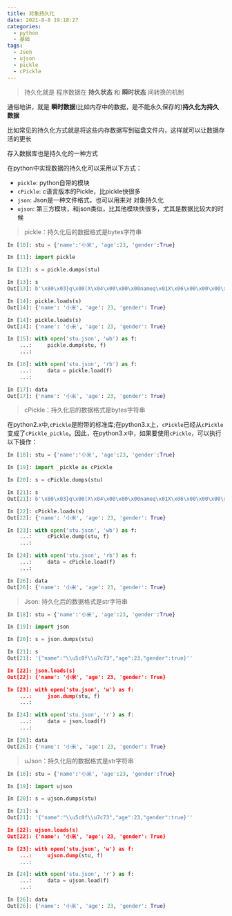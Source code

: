 ```yaml
---
title: 对象持久化
date: 2021-8-8 19:18:27
categories: 
  - python
  - 基础
tags:
  - Json
  - ujson
  - pickle
  - cPickle
---
```


> 持久化就是 程序数据在 **持久状态** 和 **瞬时状态** 间转换的机制

通俗地讲，就是 **瞬时数据**(比如内存中的数据，是不能永久保存的)**持久化为持久数据**

比如常见的持久化方式就是将这些内存数据写到磁盘文件内，这样就可以让数据存活的更长

存入数据库也是持久化的一种方式

在python中实现数据的持久化可以采用以下方式：

- `pickle`: python自带的模块
- `cPickle`: c语言版本的Pickle，比pickle快很多
- `json`: Json是一种文件格式，也可以用来对 对象持久化
- `ujson`: 第三方模块，和json类似，比其他模块快很多，尤其是数据比较大的时候

>   pickle：持久化后的数据格式是bytes字符串

```python
In [10]: stu = {'name':'小米', 'age':23, 'gender':True}

In [11]: import pickle

In [12]: s = pickle.dumps(stu)

In [13]: s
Out[13]: b'\x80\x03}q\x00(X\x04\x00\x00\x00nameq\x01X\x06\x00\x00\x00\xe5\xb0\x8f\xe7\xb1\xb3q\x02X\x03\x00\x00\x00ageq\x03K\x17X\x06\x00\x00\x00genderq\x04\x88u.'

In [14]: pickle.loads(s)
Out[14]: {'name': '小米', 'age': 23, 'gender': True}

In [14]: pickle.loads(s)
Out[14]: {'name': '小米', 'age': 23, 'gender': True}

In [15]: with open('stu.json', 'wb') as f:
    ...:     pickle.dump(stu, f)
    ...:

In [16]: with open('stu.json', 'rb') as f:
    ...:     data = pickle.load(f)
    ...:

In [17]: data
Out[17]: {'name': '小米', 'age': 23, 'gender': True} 
```




> cPickle：持久化后的数据格式是bytes字符串

在python2.x中,`cPickle`是附带的标准库;在python3.x上，`cPickle`已经从`cPickle`变成了`cPickle_pickle`。因此，在python3.x中，如果要使用`cPickle`，可以执行以下操作：
```python
In [18]: stu = {'name':'小米', 'age':23, 'gender':True}

In [19]: import _pickle as cPickle

In [20]: s = cPickle.dumps(stu)

In [21]: s
Out[21]: b'\x80\x03}q\x00(X\x04\x00\x00\x00nameq\x01X\x06\x00\x00\x00\xe5\xb0\x8f\xe7\xb1\xb3q\x02X\x03\x00\x00\x00ageq\x03K\x17X\x06\x00\x00\x00genderq\x04\x88u.'

In [22]: cPickle.loads(s)
Out[22]: {'name': '小米', 'age': 23, 'gender': True}

In [23]: with open('stu.json', 'wb') as f:
    ...:     cPickle.dump(stu, f)
    ...:

In [24]: with open('stu.json', 'rb') as f:
    ...:     data = cPickle.load(f)
    ...:

In [26]: data
Out[26]: {'name': '小米', 'age': 23, 'gender': True}
```

>   Json: 持久化后的数据格式是str字符串

```python
In [18]: stu = {'name':'小米', 'age':23, 'gender':True}

In [19]: import json

In [20]: s = json.dumps(stu)

In [21]: s
Out[21]: '{"name":"\\u5c0f\\u7c73","age":23,"gender":true}''

In [22]: json.loads(s)
Out[22]: {'name': '小米', 'age': 23, 'gender': True}

In [23]: with open('stu.json', 'w') as f:
    ...:     json.dump(stu, f)
    ...:

In [24]: with open('stu.json', 'r') as f:
    ...:     data = json.load(f)
    ...:

In [26]: data
Out[26]: {'name': '小米', 'age': 23, 'gender': True}
```



>   uJson：持久化后的数据格式是str字符串

```python
In [18]: stu = {'name':'小米', 'age':23, 'gender':True}

In [19]: import ujson

In [20]: s = ujson.dumps(stu)

In [21]: s
Out[21]: '{"name":"\\u5c0f\\u7c73","age":23,"gender":true}''

In [22]: ujson.loads(s)
Out[22]: {'name': '小米', 'age': 23, 'gender': True}

In [23]: with open('stu.json', 'w') as f:
    ...:     ujson.dump(stu, f)
    ...:

In [24]: with open('stu.json', 'r') as f:
    ...:     data = ujson.load(f)
    ...:

In [26]: data
Out[26]: {'name': '小米', 'age': 23, 'gender': True}
```
